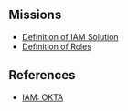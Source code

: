 ## Missions

- [Definition of IAM Solution]()
- [Definition of Roles]()


## References

- [IAM: OKTA](https://www.okta.com/kr/blog/2021/04/what-is-identity-and-access-management-iam/)

